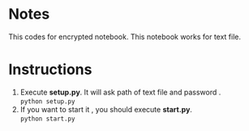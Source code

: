 # Notes
<p>This codes for encrypted notebook. This notebook works for text file.</p>

# Instructions
<ol>
    <li>Execute <strong>setup.py</strong>. It will ask path of text file and password .<br/><code>python setup.py</code></li>
    <li>If you want to start it , you should execute <strong>start.py</strong>. <br/><code>python start.py</code></li>
</ol>


